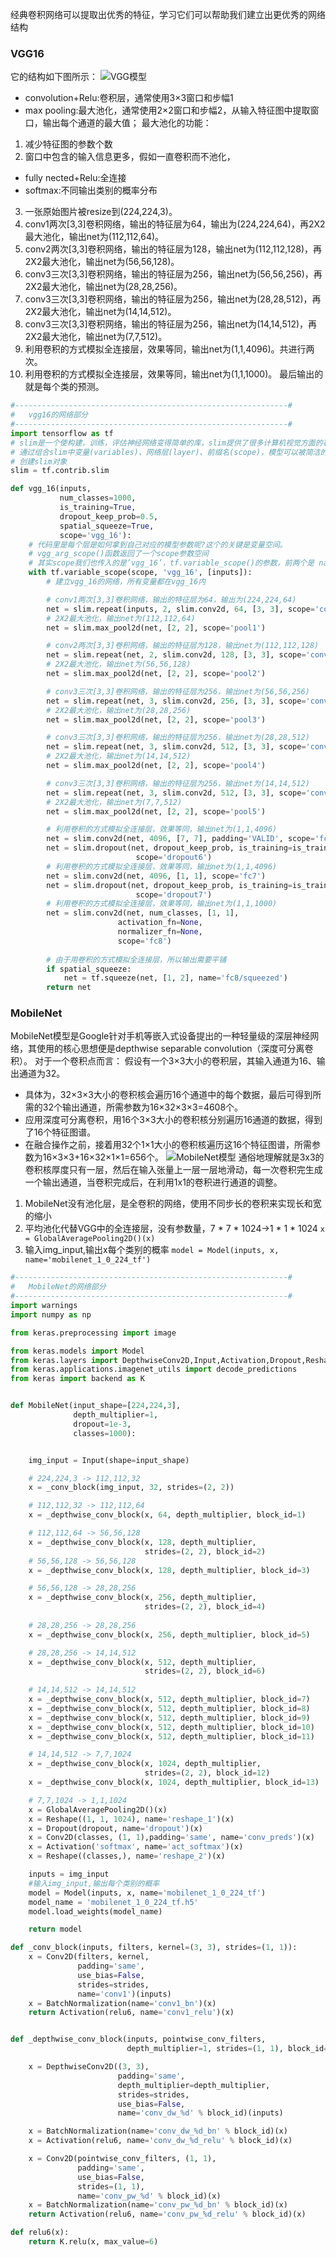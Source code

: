 经典卷积网络可以提取出优秀的特征，学习它们可以帮助我们建立出更优秀的网络结构
### VGG16
它的结构如下图所示：
![VGG模型](https://github.com/SZUZOUXu/Deep-Learning/blob/main/image/VGG%E6%A8%A1%E5%9E%8B.png)
- convolution+Relu:卷积层，通常使用3×3窗口和步幅1
- max pooling:最大池化，通常使用2×2窗口和步幅2，从输入特征图中提取窗口，输出每个通道的最大值；
最大池化的功能：
1. 减少特征图的参数个数
2. 窗口中包含的输入信息更多，假如一直卷积而不池化，
- fully nected+Relu:全连接
- softmax:不同输出类别的概率分布
3. 一张原始图片被resize到(224,224,3)。
4. conv1两次[3,3]卷积网络，输出的特征层为64，输出为(224,224,64)，再2X2最大池化，输出net为(112,112,64)。
5. conv2两次[3,3]卷积网络，输出的特征层为128，输出net为(112,112,128)，再2X2最大池化，输出net为(56,56,128)。
6. conv3三次[3,3]卷积网络，输出的特征层为256，输出net为(56,56,256)，再2X2最大池化，输出net为(28,28,256)。
7. conv3三次[3,3]卷积网络，输出的特征层为256，输出net为(28,28,512)，再2X2最大池化，输出net为(14,14,512)。
8. conv3三次[3,3]卷积网络，输出的特征层为256，输出net为(14,14,512)，再2X2最大池化，输出net为(7,7,512)。
9. 利用卷积的方式模拟全连接层，效果等同，输出net为(1,1,4096)。共进行两次。
10. 利用卷积的方式模拟全连接层，效果等同，输出net为(1,1,1000)。
最后输出的就是每个类的预测。

```Python
#-------------------------------------------------------------#
#   vgg16的网络部分
#-------------------------------------------------------------#
import tensorflow as tf
# slim是一个使构建，训练，评估神经网络变得简单的库，slim提供了很多计算机视觉方面的著名模型（VGG, AlexNet等）；
# 通过组合slim中变量(variables)、网络层(layer)、前缀名(scope)，模型可以被简洁的定义。
# 创建slim对象
slim = tf.contrib.slim

def vgg_16(inputs,
           num_classes=1000,
           is_training=True,
           dropout_keep_prob=0.5,
           spatial_squeeze=True,
           scope='vgg_16'):
    # 代码里是每个层是如何拿到自己对应的模型参数呢?这个的关键是变量空间。
    # vgg_arg_scope()函数返回了一个scope参数空间
    # 其实scope我们也传入的是’vgg_16’，tf.variable_scope()的参数，前两个是 name_or_scope , default_name。默认名称是当name_or_scope为空时，使用的名称。
    with tf.variable_scope(scope, 'vgg_16', [inputs]):
        # 建立vgg_16的网络，所有变量都在vgg_16内

        # conv1两次[3,3]卷积网络，输出的特征层为64，输出为(224,224,64)
        net = slim.repeat(inputs, 2, slim.conv2d, 64, [3, 3], scope='conv1')
        # 2X2最大池化，输出net为(112,112,64)
        net = slim.max_pool2d(net, [2, 2], scope='pool1')

        # conv2两次[3,3]卷积网络，输出的特征层为128，输出net为(112,112,128)
        net = slim.repeat(net, 2, slim.conv2d, 128, [3, 3], scope='conv2')
        # 2X2最大池化，输出net为(56,56,128)
        net = slim.max_pool2d(net, [2, 2], scope='pool2')

        # conv3三次[3,3]卷积网络，输出的特征层为256，输出net为(56,56,256)
        net = slim.repeat(net, 3, slim.conv2d, 256, [3, 3], scope='conv3')
        # 2X2最大池化，输出net为(28,28,256)
        net = slim.max_pool2d(net, [2, 2], scope='pool3')

        # conv3三次[3,3]卷积网络，输出的特征层为256，输出net为(28,28,512)
        net = slim.repeat(net, 3, slim.conv2d, 512, [3, 3], scope='conv4')
        # 2X2最大池化，输出net为(14,14,512)
        net = slim.max_pool2d(net, [2, 2], scope='pool4')

        # conv3三次[3,3]卷积网络，输出的特征层为256，输出net为(14,14,512)
        net = slim.repeat(net, 3, slim.conv2d, 512, [3, 3], scope='conv5')
        # 2X2最大池化，输出net为(7,7,512)
        net = slim.max_pool2d(net, [2, 2], scope='pool5')

        # 利用卷积的方式模拟全连接层，效果等同，输出net为(1,1,4096)
        net = slim.conv2d(net, 4096, [7, 7], padding='VALID', scope='fc6')
        net = slim.dropout(net, dropout_keep_prob, is_training=is_training,
                            scope='dropout6')
        # 利用卷积的方式模拟全连接层，效果等同，输出net为(1,1,4096)
        net = slim.conv2d(net, 4096, [1, 1], scope='fc7')
        net = slim.dropout(net, dropout_keep_prob, is_training=is_training,
                            scope='dropout7')
        # 利用卷积的方式模拟全连接层，效果等同，输出net为(1,1,1000)
        net = slim.conv2d(net, num_classes, [1, 1],
                        activation_fn=None,
                        normalizer_fn=None,
                        scope='fc8')
        
        # 由于用卷积的方式模拟全连接层，所以输出需要平铺
        if spatial_squeeze:
            net = tf.squeeze(net, [1, 2], name='fc8/squeezed')
        return net

```
### MobileNet
MobileNet模型是Google针对手机等嵌入式设备提出的一种轻量级的深层神经网络，其使用的核心思想便是depthwise separable convolution（深度可分离卷积）。
对于一个卷积点而言：
假设有一个3×3大小的卷积层，其输入通道为16、输出通道为32。
- 具体为，32×3×3大小的卷积核会遍历16个通道中的每个数据，最后可得到所需的32个输出通道，所需参数为16×32×3×3=4608个。
- 应用深度可分离卷积，用16个3×3大小的卷积核分别遍历16通道的数据，得到了16个特征图谱。
- 在融合操作之前，接着用32个1×1大小的卷积核遍历这16个特征图谱，所需参数为16×3×3+16×32×1×1=656个。
![MobileNet模型](https://github.com/SZUZOUXu/Deep-Learning/blob/main/image/MobileNet%E6%A8%A1%E5%9E%8B.png)
通俗地理解就是3x3的卷积核厚度只有一层，然后在输入张量上一层一层地滑动，每一次卷积完生成一个输出通道，当卷积完成后，在利用1x1的卷积进行通道的调整。
1. MobileNet没有池化层，是全卷积的网络，使用不同步长的卷积来实现长和宽的缩小
2. 平均池化代替VGG中的全连接层，没有参数量，7 * 7 * 1024->1 * 1 * 1024
`x = GlobalAveragePooling2D()(x)`
3.  输入img_input,输出x每个类别的概率
`model = Model(inputs, x, name='mobilenet_1_0_224_tf')`


```Python
#-------------------------------------------------------------#
#   MobileNet的网络部分
#-------------------------------------------------------------#
import warnings
import numpy as np

from keras.preprocessing import image

from keras.models import Model
from keras.layers import DepthwiseConv2D,Input,Activation,Dropout,Reshape,BatchNormalization,GlobalAveragePooling2D,GlobalMaxPooling2D,Conv2D
from keras.applications.imagenet_utils import decode_predictions
from keras import backend as K


def MobileNet(input_shape=[224,224,3],
              depth_multiplier=1,
              dropout=1e-3,
              classes=1000):


    img_input = Input(shape=input_shape)

    # 224,224,3 -> 112,112,32
    x = _conv_block(img_input, 32, strides=(2, 2))

    # 112,112,32 -> 112,112,64
    x = _depthwise_conv_block(x, 64, depth_multiplier, block_id=1)

    # 112,112,64 -> 56,56,128
    x = _depthwise_conv_block(x, 128, depth_multiplier,
                              strides=(2, 2), block_id=2)
    # 56,56,128 -> 56,56,128
    x = _depthwise_conv_block(x, 128, depth_multiplier, block_id=3)

    # 56,56,128 -> 28,28,256
    x = _depthwise_conv_block(x, 256, depth_multiplier,
                              strides=(2, 2), block_id=4)
    
    # 28,28,256 -> 28,28,256
    x = _depthwise_conv_block(x, 256, depth_multiplier, block_id=5)

    # 28,28,256 -> 14,14,512
    x = _depthwise_conv_block(x, 512, depth_multiplier,
                              strides=(2, 2), block_id=6)
    
    # 14,14,512 -> 14,14,512
    x = _depthwise_conv_block(x, 512, depth_multiplier, block_id=7)
    x = _depthwise_conv_block(x, 512, depth_multiplier, block_id=8)
    x = _depthwise_conv_block(x, 512, depth_multiplier, block_id=9)
    x = _depthwise_conv_block(x, 512, depth_multiplier, block_id=10)
    x = _depthwise_conv_block(x, 512, depth_multiplier, block_id=11)

    # 14,14,512 -> 7,7,1024
    x = _depthwise_conv_block(x, 1024, depth_multiplier,
                              strides=(2, 2), block_id=12)
    x = _depthwise_conv_block(x, 1024, depth_multiplier, block_id=13)

    # 7,7,1024 -> 1,1,1024
    x = GlobalAveragePooling2D()(x)
    x = Reshape((1, 1, 1024), name='reshape_1')(x)
    x = Dropout(dropout, name='dropout')(x)
    x = Conv2D(classes, (1, 1),padding='same', name='conv_preds')(x)
    x = Activation('softmax', name='act_softmax')(x)
    x = Reshape((classes,), name='reshape_2')(x)

    inputs = img_input
    #输入img_input,输出每个类别的概率
    model = Model(inputs, x, name='mobilenet_1_0_224_tf')
    model_name = 'mobilenet_1_0_224_tf.h5'
    model.load_weights(model_name)

    return model

def _conv_block(inputs, filters, kernel=(3, 3), strides=(1, 1)):
    x = Conv2D(filters, kernel,
               padding='same',
               use_bias=False,
               strides=strides,
               name='conv1')(inputs)
    x = BatchNormalization(name='conv1_bn')(x)
    return Activation(relu6, name='conv1_relu')(x)


def _depthwise_conv_block(inputs, pointwise_conv_filters,
                          depth_multiplier=1, strides=(1, 1), block_id=1):

    x = DepthwiseConv2D((3, 3),
                        padding='same',
                        depth_multiplier=depth_multiplier,
                        strides=strides,
                        use_bias=False,
                        name='conv_dw_%d' % block_id)(inputs)

    x = BatchNormalization(name='conv_dw_%d_bn' % block_id)(x)
    x = Activation(relu6, name='conv_dw_%d_relu' % block_id)(x)

    x = Conv2D(pointwise_conv_filters, (1, 1),
               padding='same',
               use_bias=False,
               strides=(1, 1),
               name='conv_pw_%d' % block_id)(x)
    x = BatchNormalization(name='conv_pw_%d_bn' % block_id)(x)
    return Activation(relu6, name='conv_pw_%d_relu' % block_id)(x)

def relu6(x):
    return K.relu(x, max_value=6)

```
